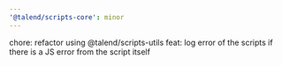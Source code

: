 ```yaml
---
'@talend/scripts-core': minor
---
```


chore: refactor using @talend/scripts-utils
feat: log error of the scripts if there is a JS error from the script itself